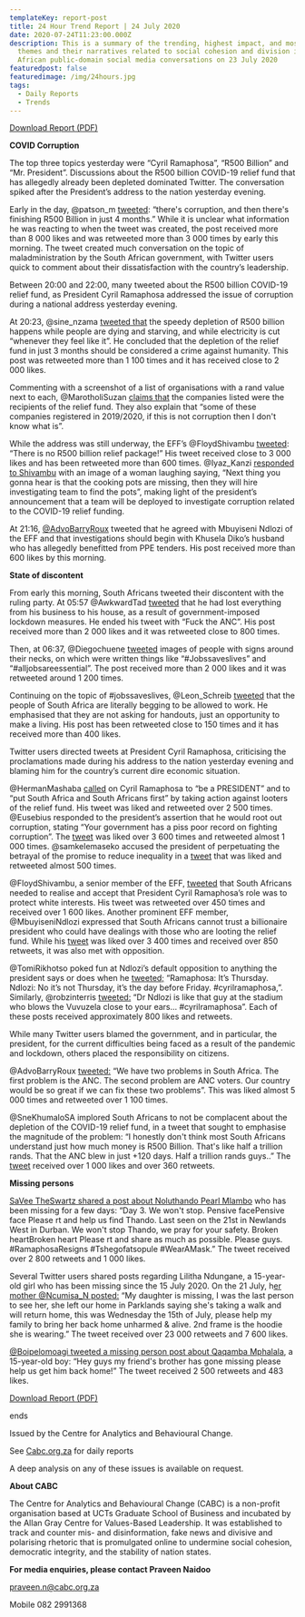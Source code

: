 ```yaml
---
templateKey: report-post
title: 24 Hour Trend Report | 24 July 2020
date: 2020-07-24T11:23:00.000Z
description: This is a summary of the trending, highest impact, and most active
  themes and their narratives related to social cohesion and division in South
  African public-domain social media conversations on 23 July 2020
featuredpost: false
featuredimage: /img/24hours.jpg
tags:
  - Daily Reports
  - Trends
---
```

[Download Report (PDF)](https://drive.google.com/u/2/uc?id=1IsYxwodWXBQ98vTFTbDUdCongTbVtkbq&export=download)

**COVID Corruption**

The top three topics yesterday were “Cyril Ramaphosa”, “R500 Billion” and “Mr. President”. Discussions about the R500 billion COVID-19 relief fund that has allegedly already been depleted dominated Twitter. The conversation spiked after the President’s address to the nation yesterday evening.

Early in the day, @patson_m [tweeted](https://twitter.com/patson__m/status/1286256252079738881): “there's corruption, and then there's finishing R500 Billion in just 4 months.” While it is unclear what information he was reacting to when the tweet was created, the post received more than 8 000 likes and was retweeted more than 3 000 times by early this morning. The tweet created much conversation on the topic of maladministration by the South African government, with Twitter users quick to comment about their dissatisfaction with the country’s leadership.

Between 20:00 and 22:00, many tweeted about the R500 billion COVID-19 relief fund, as President Cyril Ramaphosa addressed the issue of corruption during a national address yesterday evening.

At 20:23, @sine_nzama [tweeted that](https://twitter.com/sine_nzama/status/1286366385803755522) the speedy depletion of R500 billion happens while people are dying and starving, and while electricity is cut “whenever they feel like it”. He concluded that the depletion of the relief fund in just 3 months should be considered a crime against humanity. This post was retweeted more than 1 100 times and it has received close to 2 000 likes.

Commenting with a screenshot of a list of organisations with a rand value next to each, @MarotholiSuzan [claims that](https://twitter.com/MarotholiSuzan/status/1286190625046573056) the companies listed were the recipients of the relief fund. They also explain that “some of these companies registered in 2019/2020, if this is not corruption then I don't know what is”.

While the address was still underway, the EFF’s @FloydShivambu [tweeted](https://twitter.com/FloydShivambu/status/1286368862674604040): “There is no R500 billion relief package!” His tweet received close to 3 000 likes and has been retweeted more than 600 times. @Iyaz_Kanzi [responded to Shivambu](https://twitter.com/Iyaz_Kanzi/status/1286376813703438341) with an image of a woman laughing saying, “Next thing you gonna hear is that the cooking pots are missing, then they will hire investigating team to find the pots”, making light of the president’s announcement that a team will be deployed to investigate corruption related to the COVID-19 relief funding.

At 21:16, [@AdvoBarryRoux](https://twitter.com/Advovolicious/status/1286379645495992320) tweeted that he agreed with Mbuyiseni Ndlozi of the EFF and that investigations should begin with Khusela Diko’s husband who has allegedly benefitted from PPE tenders. His post received more than 600 likes by this morning.

**State of discontent**

From early this morning, South Africans tweeted their discontent with the ruling party. At 05:57 @AwkwardTad [tweeted](https://twitter.com/AwkwardTad/status/1286148367416991744) that he had lost everything from his business to his house, as a result of government-imposed lockdown measures. He ended his tweet with “Fuck the ANC”. His post received more than 2 000 likes and it was retweeted close to 800 times.

Then, at 06:37, @Diegochuene [tweeted](https://twitter.com/Diegochuene/status/1286158406848598016) images of people with signs around their necks, on which were written things like “#Jobssaveslives” and “#alljobsareessential”. The post received more than 2 000 likes and it was retweeted around 1 200 times.

Continuing on the topic of #jobssaveslives, @Leon_Schreib [tweeted](https://twitter.com/Leon_Schreib/status/1285951019483111424) that the people of South Africa are literally begging to be allowed to work. He emphasised that they are not asking for handouts, just an opportunity to make a living. His post has been retweeted close to 150 times and it has received more than 400 likes.

Twitter users directed tweets at President Cyril Ramaphosa, criticising the proclamations made during his address to the nation yesterday evening and blaming him for the country’s current dire economic situation.

@HermanMashaba [called](https://twitter.com/HermanMashaba/status/1286316974272847873) on Cyril Ramaphosa to “be a PRESIDENT” and to “put South Africa and South Africans first” by taking action against looters of the relief fund. His tweet was liked and retweeted over 2 500 times. @Eusebius responded to the president’s assertion that he would root out corruption, stating “Your government has a piss poor record on fighting corruption”. The [tweet](https://twitter.com/Eusebius/status/1286368813911609346) was liked over 3 600 times and retweeted almost 1 000 times. @samkelemaseko accused the president of perpetuating the betrayal of the promise to reduce inequality in a [tweet](https://twitter.com/samkelemaseko/status/1286365755634855948) that was liked and retweeted almost 500 times.

@FloydShivambu, a senior member of the EFF, [tweeted](https://twitter.com/FloydShivambu/status/1286390761915908097) that South Africans needed to realise and accept that President Cyril Ramaphosa’s role was to protect white interests. His tweet was retweeted over 450 times and received over 1 600 likes. Another prominent EFF member, @MbuyiseniNdlozi expressed that South Africans cannot trust a billionaire president who could have dealings with those who are looting the relief fund. While his [tweet](https://twitter.com/MbuyiseniNdlozi/status/1286368038770663427) was liked over 3 400 times and received over 850 retweets, it was also met with opposition.

@TomiRikhotso poked fun at Ndlozi’s default opposition to anything the president says or does when he [tweeted;](https://twitter.com/TomiRikhotso/status/1286371965721292801) “Ramaphosa: It’s Thursday. Ndlozi: No it’s not Thursday, it’s the day before Friday. #cyrilramaphosa,”. Similarly, @robzinterris [tweeted:](https://twitter.com/robzinterris/status/1286375179795533829) “Dr Ndlozi is like that guy at the stadium who blows the Vuvuzela close to your ears... #cyrilramaphosa”. Each of these posts received approximately 800 likes and retweets.

While many Twitter users blamed the government, and in particular, the president, for the current difficulties being faced as a result of the pandemic and lockdown, others placed the responsibility on citizens.

@AdvoBarryRoux [tweeted:](https://twitter.com/AdvoBarryRoux/status/1286293483947532289) “We have two problems in South Africa. The first problem is the ANC. The second problem are ANC voters. Our country would be so great if we can fix these two problems”. This was liked almost 5 000 times and retweeted over 1 100 times.

@SneKhumaloSA implored South Africans to not be complacent about the depletion of the COVID-19 relief fund, in a tweet that sought to emphasise the magnitude of the problem: “I honestly don't think most South Africans understand just how much money is R500 Billion. That's like half a trillion rands. That the ANC blew in just +120 days. Half a trillion rands guys..” The [tweet](https://twitter.com/SneKhumaloSA/status/1286209362537656322) received over 1 000 likes and over 360 retweets.

**Missing persons**

[SaVee TheSwartz shared a post about Noluthando Pearl Mlambo](https://twitter.com/SwartzVaivi/status/1286240267339792384) who has been missing for a few days: “Day 3. We won't stop. Pensive facePensive face Please rt and help us find Thando. Last seen on the 21st in Newlands West in Durban. We won't stop Thando, we pray for your safety. Broken heartBroken heart Please rt and share as much as possible. Please guys. #RamaphosaResigns #Tshegofatsopule #WearAMask.” The tweet received over 2 800 retweets and 1 000 likes.

Several Twitter users shared posts regarding Lilitha Ndungane, a 15-year-old girl who has been missing since the 15 July 2020. On the 21 July, h[er mother @Ncumisa_N posted:](https://twitter.com/Ncumisa_N/status/1285444682328223744) “My daughter is missing, I was the last person to see her, she left our home in Parklands saying she's taking a walk and will return home, this was Wednesday the 15th of July, please help my family to bring her back home unharmed & alive. 2nd frame is the hoodie she is wearing.” The tweet received over 23 000 retweets and 7 600 likes.

[@Boipelomoagi tweeted a missing person post about Qaqamba Mphalala](https://twitter.com/boipelomoagi_/status/1286016097058271232), a 15-year-old boy: “Hey guys my friend's brother has gone missing please help us get him back home!” The tweet received 2 500 retweets and 483 likes.[](https://drive.google.com/u/2/uc?id=1IsYxwodWXBQ98vTFTbDUdCongTbVtkbq&export=download)

[Download Report (PDF)](https://drive.google.com/u/2/uc?id=1IsYxwodWXBQ98vTFTbDUdCongTbVtkbq&export=download)

ends

Issued by the Centre for Analytics and Behavioural Change.

See [Cabc.org.za](http://cabc.org.za/) for daily reports

A deep analysis on any of these issues is available on request.

**About CABC**

The Centre for Analytics and Behavioural Change (CABC) is a non-profit organisation based at UCTs Graduate School of Business and incubated by the Allan Gray Centre for Values-Based Leadership. It was established to track and counter mis- and disinformation, fake news and divisive and polarising rhetoric that is promulgated online to undermine social cohesion, democratic integrity, and the stability of nation states.

**For media enquiries, please contact Praveen Naidoo**

[praveen.n@cabc.org.za](mailto:praveennaidoo123@gmail.com)

Mobile 082 2991368